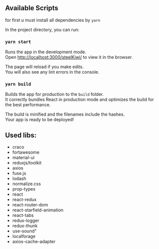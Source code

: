 ## Available Scripts

for first u must install all dependencies by `yarn`

In the project directory, you can run:

### `yarn start`

Runs the app in the development mode.<br>
Open [http://localhost:3000/steelKiwi/](http://localhost:3000/steelKiwi/) to view it in the browser.

The page will reload if you make edits.<br>
You will also see any lint errors in the console.

### `yarn build`

Builds the app for production to the `build` folder.<br>
It correctly bundles React in production mode and optimizes the build for the best performance.

The build is minified and the filenames include the hashes.<br>
Your app is ready to be deployed!


## Used libs:
- craco
- fortawesome
- material-ui
- reduxjs/toolkit
- axios
- fuse.js
- lodash
- normalize.css
- prop-types
- react
- react-redux
- react-router-dom
- react-starfield-animation
- react-tabs
- redux-logger
- redux-thunk
- use-sound"
- localforage
- axios-cache-adapter